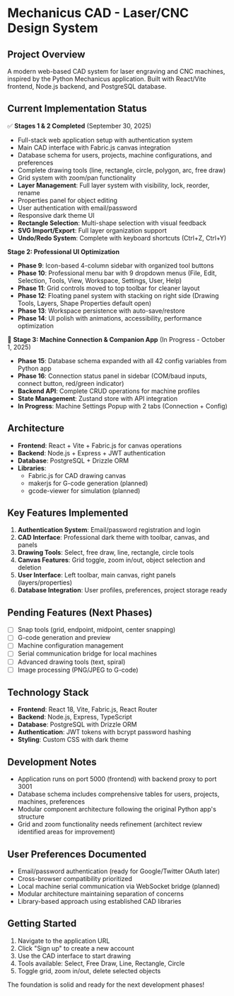 # Mechanicus CAD - Laser/CNC Design System

## Project Overview
A modern web-based CAD system for laser engraving and CNC machines, inspired by the Python Mechanicus application. Built with React/Vite frontend, Node.js backend, and PostgreSQL database.

## Current Implementation Status
✅ **Stages 1 & 2 Completed** (September 30, 2025)
- Full-stack web application setup with authentication system
- Main CAD interface with Fabric.js canvas integration
- Database schema for users, projects, machine configurations, and preferences
- Complete drawing tools (line, rectangle, circle, polygon, arc, free draw)
- Grid system with zoom/pan functionality
- **Layer Management**: Full layer system with visibility, lock, reorder, rename
- Properties panel for object editing
- User authentication with email/password
- Responsive dark theme UI
- **Rectangle Selection**: Multi-shape selection with visual feedback
- **SVG Import/Export**: Full layer organization support
- **Undo/Redo System**: Complete with keyboard shortcuts (Ctrl+Z, Ctrl+Y)

**Stage 2: Professional UI Optimization**
- **Phase 9**: Icon-based 4-column sidebar with organized tool buttons
- **Phase 10**: Professional menu bar with 9 dropdown menus (File, Edit, Selection, Tools, View, Workspace, Settings, User, Help)
- **Phase 11**: Grid controls moved to top toolbar for cleaner layout
- **Phase 12**: Floating panel system with stacking on right side (Drawing Tools, Layers, Shape Properties default open)
- **Phase 13**: Workspace persistence with auto-save/restore
- **Phase 14**: UI polish with animations, accessibility, performance optimization

🚧 **Stage 3: Machine Connection & Companion App** (In Progress - October 1, 2025)
- **Phase 15**: Database schema expanded with all 42 config variables from Python app
- **Phase 16**: Connection status panel in sidebar (COM/baud inputs, connect button, red/green indicator)
- **Backend API**: Complete CRUD operations for machine profiles
- **State Management**: Zustand store with API integration
- **In Progress**: Machine Settings Popup with 2 tabs (Connection + Config)

## Architecture
- **Frontend**: React + Vite + Fabric.js for canvas operations
- **Backend**: Node.js + Express + JWT authentication
- **Database**: PostgreSQL + Drizzle ORM
- **Libraries**: 
  - Fabric.js for CAD drawing canvas
  - makerjs for G-code generation (planned)
  - gcode-viewer for simulation (planned)

## Key Features Implemented
1. **Authentication System**: Email/password registration and login
2. **CAD Interface**: Professional dark theme with toolbar, canvas, and panels
3. **Drawing Tools**: Select, free draw, line, rectangle, circle tools
4. **Canvas Features**: Grid toggle, zoom in/out, object selection and deletion
5. **User Interface**: Left toolbar, main canvas, right panels (layers/properties)
6. **Database Integration**: User profiles, preferences, project storage ready

## Pending Features (Next Phases)
- [ ] Snap tools (grid, endpoint, midpoint, center snapping)
- [ ] G-code generation and preview
- [ ] Machine configuration management
- [ ] Serial communication bridge for local machines
- [ ] Advanced drawing tools (text, spiral)
- [ ] Image processing (PNG/JPEG to G-code)

## Technology Stack
- **Frontend**: React 18, Vite, Fabric.js, React Router
- **Backend**: Node.js, Express, TypeScript
- **Database**: PostgreSQL with Drizzle ORM
- **Authentication**: JWT tokens with bcrypt password hashing
- **Styling**: Custom CSS with dark theme

## Development Notes
- Application runs on port 5000 (frontend) with backend proxy to port 3001
- Database schema includes comprehensive tables for users, projects, machines, preferences
- Modular component architecture following the original Python app's structure
- Grid and zoom functionality needs refinement (architect review identified areas for improvement)

## User Preferences Documented
- Email/password authentication (ready for Google/Twitter OAuth later)
- Cross-browser compatibility prioritized 
- Local machine serial communication via WebSocket bridge (planned)
- Modular architecture maintaining separation of concerns
- Library-based approach using established CAD libraries

## Getting Started
1. Navigate to the application URL
2. Click "Sign up" to create a new account
3. Use the CAD interface to start drawing
4. Tools available: Select, Free Draw, Line, Rectangle, Circle
5. Toggle grid, zoom in/out, delete selected objects

The foundation is solid and ready for the next development phases!